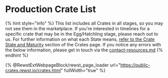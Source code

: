 # Production Crate List

{% hint style="info" %}
This list includes all Crates in all stages, so you may not see them in the marketplace. If you're interested in timelines for a specific crate that may be in the Egg/Hatchling stage, please reach out to us. For further information on what each State means, [refer to the Crate State and Maturity](crate-state-and-maturity.md) section of the Crates page. If you notice any errors with the below information, please get in touch via the [contact-resources.md](../../support/contact-resources.md "mention")
{% endhint %}

{% @RewstExtWebpageBlock/rewst_page_loader url="https://public-crates.rewst.io/crates.html" fullWidth="true" %}

